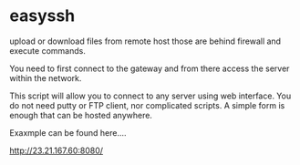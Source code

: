 # easyssh
upload or download files from remote host those are behind firewall and execute commands.

You need to first connect to the gateway and from there access the server within the network.

This script will allow you to connect to any server using web interface. You do not need putty or FTP client, nor complicated scripts. A simple form is enough that can be hosted anywhere.

Exaxmple can be found here....

http://23.21.167.60:8080/
